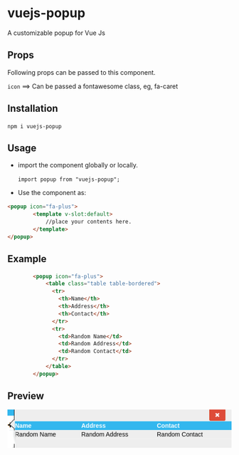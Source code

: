# vuejs-popup
A customizable popup for Vue Js

## Props
Following props can be passed to this component.

`icon` ==> Can be passed a fontawesome class, eg, fa-caret
## Installation
`npm i vuejs-popup `

## Usage
* import the component globally or locally.
  
  `import popup from "vuejs-popup";`
* Use the component as:
  
``` html
<popup icon="fa-plus">
        <template v-slot:default>
            //place your contents here.
        </template>
</popup>
```
## Example
``` html
        <popup icon="fa-plus">
            <table class="table table-bordered">
              <tr>
                <th>Name</th>
                <th>Address</th>
                <th>Contact</th>
              </tr>
              <tr>
                <td>Random Name</td>
                <td>Random Address</td>
                <td>Random Contact</td>
              </tr>
            </table>
        </popup>
```
## Preview

![](./popup.png)